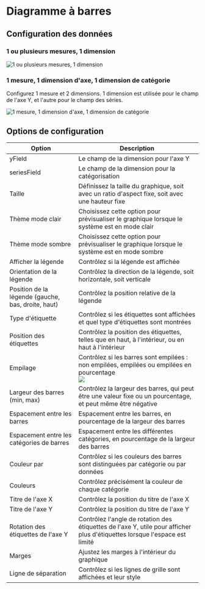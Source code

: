 # Diagramme à barres

## Configuration des données

### 1 ou plusieurs mesures, 1 dimension

![1 ou plusieurs mesures, 1 dimension](https://static-docs.nocobase.com/202410091114926.png)

### 1 mesure, 1 dimension d'axe, 1 dimension de catégorie

Configurez 1 mesure et 2 dimensions. 1 dimension est utilisée pour le champ de l'axe Y, et l'autre pour le champ des séries.

![1 mesure, 1 dimension d'axe, 1 dimension de catégorie](https://static-docs.nocobase.com/202410091117000.png)

## Options de configuration

| Option                        | Description                                                                                                 |
| ----------------------------- | ----------------------------------------------------------------------------------------------------------- |
| yField                        | Le champ de la dimension pour l'axe Y                                                                       |
| seriesField                   | Le champ de la dimension pour la catégorisation                                                             |
| Taille                        | Définissez la taille du graphique, soit avec un ratio d'aspect fixe, soit avec une hauteur fixe              |
| Thème mode clair              | Choisissez cette option pour prévisualiser le graphique lorsque le système est en mode clair                |
| Thème mode sombre             | Choisissez cette option pour prévisualiser le graphique lorsque le système est en mode sombre               |
| Afficher la légende           | Contrôlez si la légende est affichée                                                                         |
| Orientation de la légende     | Contrôlez la direction de la légende, soit horizontale, soit verticale                                        |
| Position de la légende (gauche, bas, droite, haut) | Contrôlez la position relative de la légende                                              |
| Type d'étiquette              | Contrôlez si les étiquettes sont affichées et quel type d'étiquettes sont montrées                          |
| Position des étiquettes       | Contrôlez la position des étiquettes, telles que en haut, à l'intérieur, ou en haut à l'intérieur           |
| Empilage                      | Contrôlez si les barres sont empilées : non empilées, empilées ou empilées en pourcentage<br />![](https://static-docs.nocobase.com/202410091108049.png) |
| Largeur des barres (min, max) | Contrôlez la largeur des barres, qui peut être une valeur fixe ou un pourcentage, et peut même être négative  |
| Espacement entre les barres   | Espacement entre les barres, en pourcentage de la largeur des barres                                        |
| Espacement entre les catégories de barres | Espacement entre les différentes catégories, en pourcentage de la largeur des barres                 |
| Couleur par                   | Contrôlez si les couleurs des barres sont distinguées par catégorie ou par données                          |
| Couleurs                      | Contrôlez précisément la couleur de chaque catégorie                                                        |
| Titre de l'axe X              | Contrôlez la position du titre de l'axe X                                                                   |
| Titre de l'axe Y              | Contrôlez la position du titre de l'axe Y                                                                   |
| Rotation des étiquettes de l'axe Y | Contrôlez l'angle de rotation des étiquettes de l'axe Y, utile pour afficher plus d'étiquettes lorsque l'espace est limité |
| Marges                        | Ajustez les marges à l'intérieur du graphique                                                                |
| Ligne de séparation           | Contrôlez si les lignes de grille sont affichées et leur style                                              |
